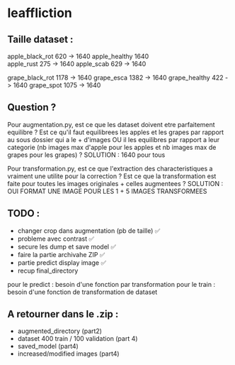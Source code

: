 # leaffliction


## Taille dataset :

apple_black_rot     620     ->      1640
apple_healthy        1640  
apple_rust          275     ->      1640
apple_scab          629     ->      1640

grape_black_rot     1178     ->      1640
grape_esca          1382     ->      1640
grape_healthy       422      ->      1640
grape_spot          1075     ->      1640

## Question ?

Pour augmentation.py, est ce que les dataset doivent etre parfaitement equilibre ?
Est ce qu'il faut equilibrees les apples et les grapes par rapport au sous dossier qui a le + d'images OU il les equilibres par rapport a leur categorie 
(nb images max d'apple pour les apples et nb images max de grapes pour les grapes) ?
SOLUTION : 1640 pour tous

Pour transformation.py, est ce que l'extraction des characteristiques a vraiment une utilite pour la correction ?
Est ce que la transformation est faite pour toutes les images originales + celles augmentees ?
SOLUTION : OUI FORMAT UNE IMAGE POUR LES 1 + 5 IMAGES TRANSFORMEES


## TODO :
- changer crop dans augmentation (pb de taille) ✅
- probleme avec contrast ✅
- secure les dump et save model ✅
- faire la partie archivahe ZIP ✅
- partie predict display image ✅
- recup final_directory

pour le predict : besoin d'une fonction par transformation
pour le train : besoin d'une fonction de transformation de dataset


## A retourner dans le .zip : 

- augmented_directory (part2)
- dataset 400 train / 100 validation (part 4)
- saved_model (part4)
- increased/modified images (part4)